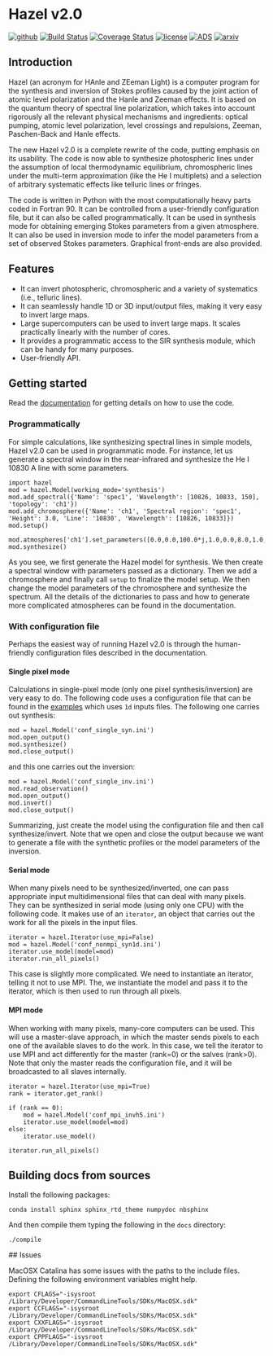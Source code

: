 # Hazel v2.0


[![github](https://img.shields.io/badge/GitHub-aasensio%2Fhazel2-blue.svg?style=flat)](https://github.com/aasensio/hazel2)
[![Build Status](https://travis-ci.org/aasensio/hazel2.svg?branch=master)](https://travis-ci.org/aasensio/hazel2)
[![Coverage Status](https://coveralls.io/repos/github/aasensio/hazel2/badge.svg?branch=master)](https://coveralls.io/github/aasensio/hazel2?branch=master)
[![license](http://img.shields.io/badge/license-MIT-blue.svg?style=flat)](https://github.com/aasensio/hazel2/blob/master/LICENSE)
[![ADS](https://img.shields.io/badge/ADS-2008ApJ...683..542A-red.svg)](http://adsabs.harvard.edu/abs/2008ApJ...683..542A)
[![arxiv](http://img.shields.io/badge/arXiv-0804.2695-orange.svg?style=flat)](https://arxiv.org/abs/0804.2695)

## Introduction


Hazel (an acronym for HAnle and ZEeman Light) is a computer program for the 
synthesis and inversion of Stokes profiles caused by the joint action of atomic 
level polarization and the Hanle and Zeeman effects. It is based on the quantum 
theory of spectral line polarization, which takes into account rigorously all the 
relevant physical mechanisms and ingredients: optical pumping, atomic level 
polarization, level crossings and repulsions, Zeeman, Paschen-Back and Hanle effects. 

The new Hazel v2.0 is a complete rewrite of the code, putting emphasis on its
usability. The code is now able to synthesize photospheric lines under the 
assumption of local thermodynamic equilibrium, chromospheric lines under
the multi-term approximation (like the He I multiplets) and a selection of
arbitrary systematic effects like telluric lines or fringes.

The code is written in Python with the most computationally heavy parts coded in Fortran 90. 
It can be controlled from a user-friendly configuration file, but it can also
be called programmatically. It can be used in synthesis mode for obtaining emerging
Stokes parameters from a given atmosphere. It can also be used in inversion mode
to infer the model parameters from a set of observed Stokes parameters.
Graphical front-ends are also provided.

## Features

- It can invert photospheric, chromospheric and a variety of systematics (i.e., telluric lines).
- It can seamlessly handle 1D or 3D input/output files, making it very easy to invert large maps.
- Large supercomputers can be used to invert large maps. It scales practically linearly with the number of cores.
- It provides a programmatic access to the SIR synthesis module, which can be handy for many purposes.
- User-friendly API.


## Getting started

Read the [documentation](http://aasensio.github.io/hazel2) for getting 
details on how to use the code.

### Programmatically

For simple calculations, like synthesizing spectral lines in simple models,
Hazel v2.0 can be used in programmatic mode. For instance, let us generate a spectral
window in the near-infrared and synthesize the He I 10830 A line with some
parameters.

    
    import hazel
    mod = hazel.Model(working_mode='synthesis')
    mod.add_spectral({'Name': 'spec1', 'Wavelength': [10826, 10833, 150], 'topology': 'ch1'})
    mod.add_chromosphere({'Name': 'ch1', 'Spectral region': 'spec1', 'Height': 3.0, 'Line': '10830', 'Wavelength': [10826, 10833]})
    mod.setup()

    mod.atmospheres['ch1'].set_parameters([0.0,0.0,100.0*j,1.0,0.0,8.0,1.0,0.0,1.0])
    mod.synthesize()

As you see, we first generate the Hazel model for synthesis. We then create a spectral window with parameters
passed as a dictionary. Then we add a chromosphere and finally call `setup` to finalize the model setup.
We then change the model parameters of the chromosphere and synthesize the spectrum.
All the details of the dictionaries to pass and how to generate more complicated
atmospheres can be found in the documentation.

### With configuration file

Perhaps the easiest way of running Hazel v2.0 is through the human-friendly configuration
files described in the documentation.

#### Single pixel mode

Calculations in single-pixel mode (only one pixel synthesis/inversion) are very easy
to do. The following code uses a configuration file that can be found in the [examples](https://github.com/aasensio/hazel2/test)
which uses `1d` inputs files. The following one carries out synthesis:



    mod = hazel.Model('conf_single_syn.ini')
    mod.open_output()
    mod.synthesize()
    mod.close_output()

and this one carries out the inversion:



    mod = hazel.Model('conf_single_inv.ini')
    mod.read_observation()
    mod.open_output()
    mod.invert()
    mod.close_output()

Summarizing, just create the model using the configuration file and then 
call synthesize/invert. Note that we open and close the output because
we want to generate a file with the synthetic profiles or the model
parameters of the inversion.

#### Serial mode

When many pixels need to be synthesized/inverted, one can pass appropriate input
multidimensional files that can deal with many pixels. They can be synthesized
in serial mode (using only one CPU) with the following code. It makes use of
an `iterator`, an object that  carries out the work for all the pixels in the
input files.



    iterator = hazel.Iterator(use_mpi=False)    
    mod = hazel.Model('conf_nonmpi_syn1d.ini')
    iterator.use_model(model=mod)
    iterator.run_all_pixels()

This case is slightly more complicated. We need to instantiate an iterator, telling it
not to use MPI. The, we instantiate the model and pass it to the iterator, which is
then used to run through all pixels.

#### MPI mode

When working with many pixels, many-core computers can be used. This will use a
master-slave approach, in which the master sends pixels to each one of the available
slaves to do the work. In this case, we tell the iterator to use MPI and act differently 
for the master (rank=0) or the salves (rank>0). Note that only the master reads the
configuration file, and it will be broadcasted to all slaves internally.



    iterator = hazel.Iterator(use_mpi=True)
    rank = iterator.get_rank()

    if (rank == 0):    
        mod = hazel.Model('conf_mpi_invh5.ini')
        iterator.use_model(model=mod)
    else:
        iterator.use_model()

    iterator.run_all_pixels()

## Building docs from sources

Install the following packages:

    conda install sphinx sphinx_rtd_theme numpydoc nbsphinx

And then compile them typing the following in the ``docs`` directory:

    ./compile

## Issues

MacOSX Catalina has some issues with the paths to the include files. Defining the following environment variables might help.

    export CFLAGS="-isysroot /Library/Developer/CommandLineTools/SDKs/MacOSX.sdk"
    export CCFLAGS="-isysroot /Library/Developer/CommandLineTools/SDKs/MacOSX.sdk"
    export CXXFLAGS="-isysroot /Library/Developer/CommandLineTools/SDKs/MacOSX.sdk"
    export CPPFLAGS="-isysroot /Library/Developer/CommandLineTools/SDKs/MacOSX.sdk"
